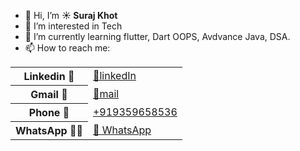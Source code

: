 - 🤗 Hi, I’m <b>☀️ Suraj Khot</b>
- 👀 I’m interested in Tech
- 🌱 I’m currently learning flutter, Dart OOPS, Avdvance Java, DSA.
- 📫 How to reach me:
<table>
    <tr>
        <th>Linkedin 🔗</th>
        <td><a href="https://www.linkedin.com/in/khot-suraj">🔗linkedIn</a></td>
    </tr>
    <tr>
        <th>Gmail 📧</th>
        <td><a href="mailto:khotsuraj019@gmail.com">🔗mail</a></td>
    </tr>
     <tr>
        <th>Phone 📲 </th>
        <td><a href="https://tel:+919359658536">+919359658536</a></td>
    </tr>
    <tr>
        <th>WhatsApp 🤳🏻</th>
        <td><a href="https://wa.me/+919359658536">🔗 WhatsApp</a></td>
    </tr>
</table>

       
  

